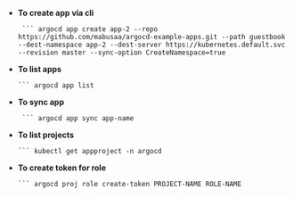 - **To create app via cli**
  
       ``` argocd app create app-2 --repo https://github.com/mabusaa/argocd-example-apps.git --path guestbook --dest-namespace app-2 --dest-server https://kubernetes.default.svc --revision master --sync-option CreateNamespace=true
  

 - **To list apps**
  
       ``` argocd app list
  

- **To sync app**
  
       ``` argocd app sync app-name


- **To list projects**
  
      ``` kubectl get appproject -n argocd


- **To create token for role**

      ``` argocd proj role create-token PROJECT-NAME ROLE-NAME
